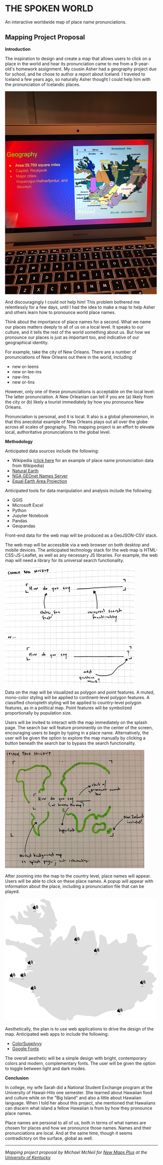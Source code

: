# THE SPOKEN WORLD
An interactive worldwide map of place name pronunciations.

## Mapping Project Proposal

**Introduction**

The inspiration to design and create a map that allows users to click on a place in the world and hear its pronunciation came to me from a 9-year-old's homework assignment. My cousin Asher had a geography project due for school, and he chose to author a report about Iceland. I traveled to Iceland a few years ago, so naturally Asher thought I could help him with the pronunciation of Icelandic places.

![iceland homework](/images/ashers-homework.png "Asher's Geography Homework")

And discouragingly I could not help him! This problem bothered me relentlessly for a few days, until I had the idea to make a map to help Asher and others learn how to pronounce world place names.

Think about the importance of place names for a second. What we name our places matters deeply to all of us on a local level. It speaks to our culture, and it tells the rest of the world something about us. But how we pronounce our places is just as important too, and indicative of our geographical identity.

For example, take the city of New Orleans. There are a number of pronunciations of New Orleans out there in the world, including:

* new or-leens
* new or-lee-ins 
* naw-lins
* new or-lins

However, only one of these pronunciations is acceptable on the local level: The latter pronunciation. A New Orleanian can tell if you are (a) likely from the city or (b) likely a tourist immediately by how you pronounce New Orleans.

Pronunciation is personal, and it is local. It also is a global phenomenon, in that this anecdotal example of New Orleans plays out all over the globe across all scales of geography. This mapping project is an effort to elevate local, authoritative pronunciations to the global level.

**Methodology**

Anticipated data sources include the following:

* Wikipedia ([click here](https://upload.wikimedia.org/wikipedia/commons/5/54/Is-Akureyri.oga) for an example of place name pronunciation data from Wikipedia)
* [Natural Earth](http://www.naturalearthdata.com/)
* [NGA GEOnet Names Server](http://geonames.nga.mil/gns/html/index.html)
* [Equal Earth Area Projection](https://observablehq.com/@d3/equal-earth)

Anticipated tools for data manipulation and analysis include the following:

* QGIS
* Microsoft Excel
* Python
* Jupyter Notebook
* Pandas
* Geopandas

Front-end data for the web map will be produced as a GeoJSON-CSV stack.

The web map will be accessible via a web browser on both desktop and mobile devices. The anticipated technology stack for the web map is HTML-CSS-JS-Leaflet, as well as any necessary JS libraries. For example, the web map will need a library for its universal search functionality.

![uni search bar](/images/search-bar.png "Universal Search Bar Mockup")

Data on the map will be visualized as polygon and point features. A muted, mono-color styling will be applied to continent-level polygon features. A classified choropleth styling will be applied to country-level polygon features, as in a political map. Point features will be symbolized proportionally by population size.

Users will be invited to interact with the map immediately on the splash page. The search bar will feature prominently on the center of the screen, encouraging users to begin by typing in a place name. Alternatively, the user will be given the option to explore the map manually by clicking a button beneath the search bar to bypass the search functionality.

![desktop splash page](/images/splash-page-mockup.png "Splash Page on Desktop")

After zooming into the map to the country level, place names will appear. Users will be able to click on these place names. A popup will appear with information about the place, including a pronunciation file that can be played.

![iceland with sound icons](/images/ice-with-sound.png "Iceland")

Aesthetically, the plan is to use web applications to drive the design of the map. Anticipated web apps to include the following:

* [ColorSupplyyy](https://colorsupplyyy.com/app)
* [Google Fonts](https://fonts.google.com/)

The overall aesthetic will be a simple design with bright, contemporary colors and modern, complementary fonts. The user will be given the option to toggle between light and dark modes.

**Conclusion**

In college, my wife Sarah did a National Student Exchange program at the University of Hawaii-Hilo one semester. She learned about Hawaiian food and culture while on the "Big Island" and also a little about Hawaiian language. When I told her about this project, she mentioned that Hawaiians can discern what island a fellow Hawaiian is from by how they pronounce place names.

Place names are personal to all of us, both in terms of what names are chosen for places and how we pronounce those names. Names and their pronunciations are local. And at the same time, though it seems contradictory on the surface, global as well.

---
*Mapping project proposal by Michael McNeil for [New Maps Plus](https://newmapsplus.as.uky.edu/) at the [University of Kentucky](http://www.uky.edu/UKHome/).*
